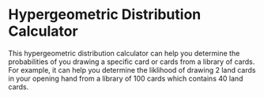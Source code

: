 # Hypergeometric Distribution Calculator

This hypergeometric distribution calculator can help you determine
the probabilities of you drawing a specific card or cards from a
library of cards. For example, it can help you determine the
liklihood of drawing 2 land cards in your opening hand from a
library of 100 cards which contains 40 land cards.
